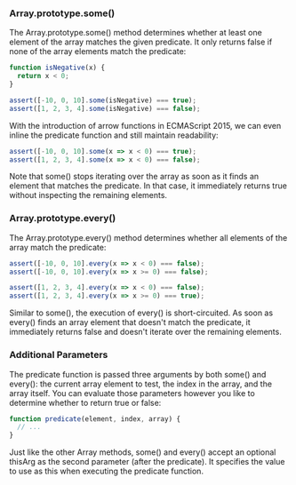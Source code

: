 
### Array.prototype.some()

The Array.prototype.some() method determines whether at least one element of the array matches the given predicate. It only returns false if none of the array elements match the predicate:

```js
function isNegative(x) {
  return x < 0;
}

assert([-10, 0, 10].some(isNegative) === true);
assert([1, 2, 3, 4].some(isNegative) === false);
```

With the introduction of arrow functions in ECMAScript 2015, we can even inline the predicate function and still maintain readability:

```js
assert([-10, 0, 10].some(x => x < 0) === true);
assert([1, 2, 3, 4].some(x => x < 0) === false);
```

Note that some() stops iterating over the array as soon as it finds an element that matches the predicate. In that case, it immediately returns true without inspecting the remaining elements.

### Array.prototype.every()

The Array.prototype.every() method determines whether all elements of the array match the predicate:

```js
assert([-10, 0, 10].every(x => x < 0) === false);
assert([-10, 0, 10].every(x => x >= 0) === false);

assert([1, 2, 3, 4].every(x => x < 0) === false);
assert([1, 2, 3, 4].every(x => x >= 0) === true);
```

Similar to some(), the execution of every() is short-circuited. As soon as every() finds an array element that doesn't match the predicate, it immediately returns false and doesn't iterate over the remaining elements.

### Additional Parameters

The predicate function is passed three arguments by both some() and every(): the current array element to test, the index in the array, and the array itself. You can evaluate those parameters however you like to determine whether to return true or false:

```js
function predicate(element, index, array) {
  // ...
}
```

Just like the other Array methods, some() and every() accept an optional thisArg as the second parameter (after the predicate). It specifies the value to use as this when executing the predicate function.
